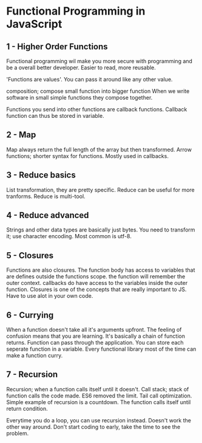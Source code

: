 # Functional Programming in JavaScript

## 1 - Higher Order Functions
Functional programming wil make you more secure with programming and be a overall better developer.
Easier to read, more reusable.

'Functions are values'. You can pass it around like any other value.

composition; compose small function into bigger function
When we write software in small simple functions they compose together.

Functions you send into other functions are callback functions. Callback function can thus be stored in variable.

## 2 - Map
Map always return the full length of the array but then transformed.
Arrow functions; shorter syntax for functions. Mostly used in callbacks.

## 3 - Reduce basics
List transformation, they are pretty specific. Reduce can be useful for more tranforms.
Reduce is multi-tool.

## 4 - Reduce advanced
Strings and other data types are basically just bytes. You need to transform it; use character encoding. Most common is utf-8.

## 5 - Closures
Functions are also closures. The function body has access to variables that are defines outside the functions scope.
the function will remember the outer context.
callbacks do have access to the variables inside the outer function.
Closures is one of the concepts that are really important to JS. Have to use alot in your own code.

## 6 - Currying
When a function doesn't take all it's arguments upfront. The feeling of confusion means that you are learning. It's basically a chain of function returns.
Function can pass through the application. You can store each seperate function in a variable.
Every functional library most of the time can make a function curry.

## 7 - Recursion
Recursion; when a function calls itself until it doesn't.
Call stack; stack of function calls the code made. ES6 removed the limit. Tail call optimization.
Simple example of recursion is a countdown. The function calls itself until return condition.

Everytime you do a loop, you can use recursion instead. Doesn't work the other way around.
Don't start coding to early, take the time to see the problem.